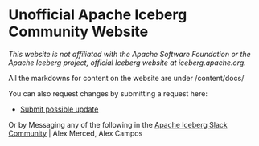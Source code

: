 # Unofficial Apache Iceberg Community Website
_This website is not affiliated with the Apache Software Foundation or the Apache Iceberg project, official Iceberg website at iceberg.apache.org._

All the markdowns for content on the website are under /content/docs/

You can also request changes by submitting a request here: 

- [Submit possible update](https://airtable.com/appjJ1DnEMvRV173g/pagqESey2e5R7pV1z/form)

Or by Messaging any of the following in the [Apache Iceberg Slack Community](https://iceberg.apache.org/community/) | Alex Merced, Alex Campos